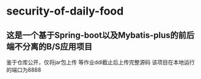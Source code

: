 # security-of-daily-food
## 这是一个基于Spring-boot以及Mybatis-plus的前后端不分离的B/S应用项目
鉴于仓库公开，仅将jar包上传
等作业ddl截止后上传完整源码
该项目在本地运行的端口为8888
